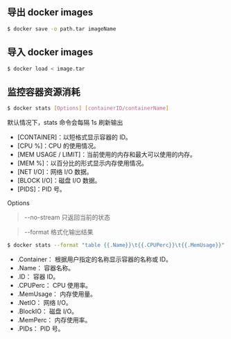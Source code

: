 ## 导出 docker images

```bash
$ docker save -o path.tar imageName
```

## 导入 docker images

```bash
$ docker load < image.tar
```

## 监控容器资源消耗

```bash
$ docker stats [Options] [containerID/containerName]
```

默认情况下，stats 命令会每隔 1s 刷新输出

- [CONTAINER]：以短格式显示容器的 ID。
- [CPU %]：CPU 的使用情况。
- [MEM USAGE / LIMIT]：当前使用的内存和最大可以使用的内存。
- [MEM %]：以百分比的形式显示内存使用情况。
- [NET I/O]：网络 I/O 数据。
- [BLOCK I/O]：磁盘 I/O 数据。
- [PIDS]：PID 号。

Options

> --no-stream 只返回当前的状态

> --format 格式化输出结果

```bash
$ docker stats --format "table {{.Name}}\t{{.CPUPerc}}\t{{.MemUsage}}"
```

- .Container： 根据用户指定的名称显示容器的名称或 ID。
- .Name： 容器名称。
- .ID： 容器 ID。
- .CPUPerc： CPU 使用率。
- .MemUsage： 内存使用量。
- .NetIO： 网络 I/O。
- .BlockIO： 磁盘 I/O。
- .MemPerc： 内存使用率。
- .PIDs： PID 号。
